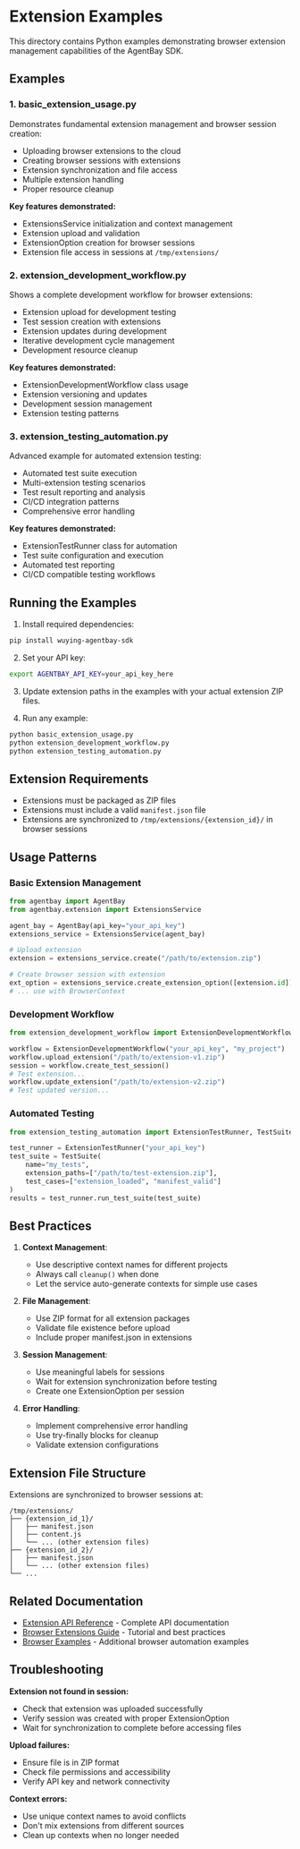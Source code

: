 # Extension Examples

This directory contains Python examples demonstrating browser extension management capabilities of the AgentBay SDK.

## Examples

### 1. basic_extension_usage.py
Demonstrates fundamental extension management and browser session creation:
- Uploading browser extensions to the cloud
- Creating browser sessions with extensions
- Extension synchronization and file access
- Multiple extension handling
- Proper resource cleanup

**Key features demonstrated:**
- ExtensionsService initialization and context management
- Extension upload and validation
- ExtensionOption creation for browser sessions
- Extension file access in sessions at `/tmp/extensions/`

### 2. extension_development_workflow.py
Shows a complete development workflow for browser extensions:
- Extension upload for development testing
- Test session creation with extensions
- Extension updates during development
- Iterative development cycle management
- Development resource cleanup

**Key features demonstrated:**
- ExtensionDevelopmentWorkflow class usage
- Extension versioning and updates
- Development session management
- Extension testing patterns

### 3. extension_testing_automation.py
Advanced example for automated extension testing:
- Automated test suite execution
- Multi-extension testing scenarios
- Test result reporting and analysis
- CI/CD integration patterns
- Comprehensive error handling

**Key features demonstrated:**
- ExtensionTestRunner class for automation
- Test suite configuration and execution
- Automated test reporting
- CI/CD compatible testing workflows

## Running the Examples

1. Install required dependencies:
```bash
pip install wuying-agentbay-sdk
```

2. Set your API key:
```bash
export AGENTBAY_API_KEY=your_api_key_here
```

3. Update extension paths in the examples with your actual extension ZIP files.

4. Run any example:
```bash
python basic_extension_usage.py
python extension_development_workflow.py
python extension_testing_automation.py
```

## Extension Requirements

- Extensions must be packaged as ZIP files
- Extensions must include a valid `manifest.json` file
- Extensions are synchronized to `/tmp/extensions/{extension_id}/` in browser sessions

## Usage Patterns

### Basic Extension Management
```python
from agentbay import AgentBay
from agentbay.extension import ExtensionsService

agent_bay = AgentBay(api_key="your_api_key")
extensions_service = ExtensionsService(agent_bay)

# Upload extension
extension = extensions_service.create("/path/to/extension.zip")

# Create browser session with extension
ext_option = extensions_service.create_extension_option([extension.id])
# ... use with BrowserContext
```

### Development Workflow
```python
from extension_development_workflow import ExtensionDevelopmentWorkflow

workflow = ExtensionDevelopmentWorkflow("your_api_key", "my_project")
workflow.upload_extension("/path/to/extension-v1.zip")
session = workflow.create_test_session()
# Test extension...
workflow.update_extension("/path/to/extension-v2.zip")
# Test updated version...
```

### Automated Testing
```python
from extension_testing_automation import ExtensionTestRunner, TestSuite

test_runner = ExtensionTestRunner("your_api_key")
test_suite = TestSuite(
    name="my_tests",
    extension_paths=["/path/to/test-extension.zip"],
    test_cases=["extension_loaded", "manifest_valid"]
)
results = test_runner.run_test_suite(test_suite)
```

## Best Practices

1. **Context Management**:
   - Use descriptive context names for different projects
   - Always call `cleanup()` when done
   - Let the service auto-generate contexts for simple use cases

2. **File Management**:
   - Use ZIP format for all extension packages
   - Validate file existence before upload
   - Include proper manifest.json in extensions

3. **Session Management**:
   - Use meaningful labels for sessions
   - Wait for extension synchronization before testing
   - Create one ExtensionOption per session

4. **Error Handling**:
   - Implement comprehensive error handling
   - Use try-finally blocks for cleanup
   - Validate extension configurations

## Extension File Structure

Extensions are synchronized to browser sessions at:
```
/tmp/extensions/
├── {extension_id_1}/
│   ├── manifest.json
│   ├── content.js
│   └── ... (other extension files)
├── {extension_id_2}/
│   ├── manifest.json
│   └── ... (other extension files)
└── ...
```

## Related Documentation

- [Extension API Reference](../api/extension.md) - Complete API documentation
- [Browser Extensions Guide](../../../docs/guides/browser-extensions.md) - Tutorial and best practices
- [Browser Examples](../browser/README.md) - Additional browser automation examples

## Troubleshooting

**Extension not found in session:**
- Check that extension was uploaded successfully
- Verify session was created with proper ExtensionOption
- Wait for synchronization to complete before accessing files

**Upload failures:**
- Ensure file is in ZIP format
- Check file permissions and accessibility
- Verify API key and network connectivity

**Context errors:**
- Use unique context names to avoid conflicts
- Don't mix extensions from different sources
- Clean up contexts when no longer needed